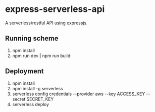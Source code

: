 # express-serverless-api

A serverless/restful API using expressjs.

## Running scheme

1. npm install
2. npm run dev | npm run build

## Deployment

1. npm install
2. npm install -g serverless
3. serverless config credentials --provider aws --key ACCESS_KEY --secret SECRET_KEY
4. serverless deploy
